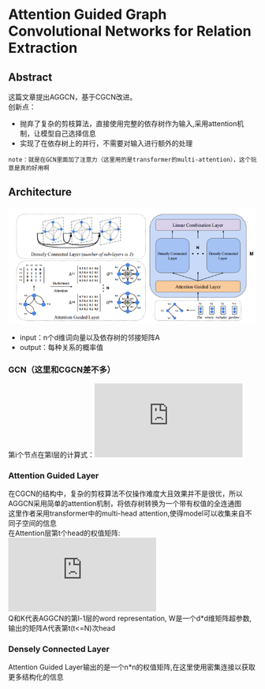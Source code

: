 # Attention Guided Graph Convolutional Networks for Relation Extraction
## Abstract
这篇文章提出AGGCN，基于CGCN改进。<br>
创新点：
* 抛弃了复杂的剪枝算法，直接使用完整的依存树作为输入,采用attention机制，让模型自己选择信息
* 实现了在依存树上的并行，不需要对输入进行额外的处理

`note：就是在GCN里面加了注意力（这里用的是transformer的multi-attention），这个玩意是真的好用啊`

## Architecture
![](https://github.com/tangshisong/NRE/blob/master/image/1.png)<br>

* input：n个d维词向量以及依存树的邻接矩阵A
* output：每种关系的概率值
### GCN（这里和CGCN差不多）
第i个节点在第l层的计算式：![](https://latex.codecogs.com/gif.latex?h_%7Bi%7D%5E%7B%28l%29%7D%3D%5Csigma%20%28%5Csum_%7Bj%3D1%7D%5E%7Bn%7D%20A_%7Bij%7D%20W%5E%7B%28l-1%29%7D%20h_%7Bj%7D%5E%7B%28l-1%29%7D%20&amp;plus;%20b%5E%7B%28l-1%29%7D%29)

### Attention Guided Layer
在CGCN的结构中，复杂的剪枝算法不仅操作难度大且效果并不是很优，所以AGGCN采用简单的attention机制，将依存树转换为一个带有权值的全连通图<br>
这里作者采用transformer中的multi-head attention,使得model可以收集来自不同子空间的信息<br>
在Attention层第t个head的权值矩阵:
![](https://latex.codecogs.com/gif.latex?%5Ctilde%7BA%7D%5E%7B%28t%29%7D%3Dsoftmax%28%5Cfrac%7BQW_%7Bi%7D%5E%7BQ%7D%20*%28KW_%7Bi%7D%5E%7BK%7D%29%5E%7BT%7D%7D%7B%5Csqrt%7Bd%7D%7D%29V)<br>
Q和K代表AGGCN的第l-1层的word representation, W是一个d\*d维矩阵超参数,输出的矩阵A代表第t(t<=N)次head<br>

### Densely Connected Layer
Attention Guided Layer输出的是一个n\*n的权值矩阵,在这里使用密集连接以获取更多结构化的信息
